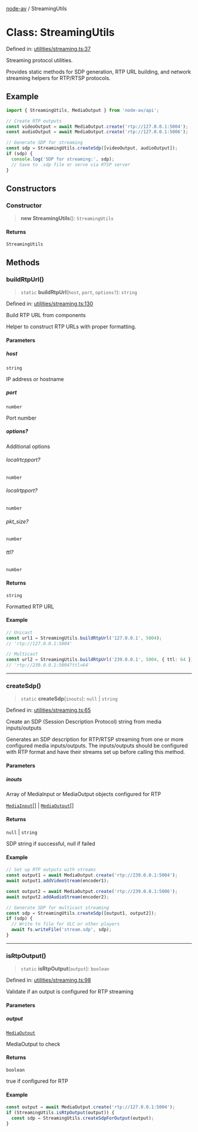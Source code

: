 [node-av](../globals.md) / StreamingUtils

# Class: StreamingUtils

Defined in: [utilities/streaming.ts:37](https://github.com/seydx/av/blob/f8631fc881b394300b1479f511d55cf1c370a87f/src/api/utilities/streaming.ts#L37)

Streaming protocol utilities.

Provides static methods for SDP generation, RTP URL building, and
network streaming helpers for RTP/RTSP protocols.

## Example

```typescript
import { StreamingUtils, MediaOutput } from 'node-av/api';

// Create RTP outputs
const videoOutput = await MediaOutput.create('rtp://127.0.0.1:5004');
const audioOutput = await MediaOutput.create('rtp://127.0.0.1:5006');

// Generate SDP for streaming
const sdp = StreamingUtils.createSdp([videoOutput, audioOutput]);
if (sdp) {
  console.log('SDP for streaming:', sdp);
  // Save to .sdp file or serve via RTSP server
}
```

## Constructors

### Constructor

> **new StreamingUtils**(): `StreamingUtils`

#### Returns

`StreamingUtils`

## Methods

### buildRtpUrl()

> `static` **buildRtpUrl**(`host`, `port`, `options?`): `string`

Defined in: [utilities/streaming.ts:130](https://github.com/seydx/av/blob/f8631fc881b394300b1479f511d55cf1c370a87f/src/api/utilities/streaming.ts#L130)

Build RTP URL from components

Helper to construct RTP URLs with proper formatting.

#### Parameters

##### host

`string`

IP address or hostname

##### port

`number`

Port number

##### options?

Additional options

###### localrtcpport?

`number`

###### localrtpport?

`number`

###### pkt_size?

`number`

###### ttl?

`number`

#### Returns

`string`

Formatted RTP URL

#### Example

```typescript
// Unicast
const url1 = StreamingUtils.buildRtpUrl('127.0.0.1', 5004);
// 'rtp://127.0.0.1:5004'

// Multicast
const url2 = StreamingUtils.buildRtpUrl('239.0.0.1', 5004, { ttl: 64 });
// 'rtp://239.0.0.1:5004?ttl=64'
```

***

### createSdp()

> `static` **createSdp**(`inouts`): `null` \| `string`

Defined in: [utilities/streaming.ts:65](https://github.com/seydx/av/blob/f8631fc881b394300b1479f511d55cf1c370a87f/src/api/utilities/streaming.ts#L65)

Create an SDP (Session Description Protocol) string from media inputs/outputs

Generates an SDP description for RTP/RTSP streaming from one or more
configured media inputs/outputs. The inputs/outputs should be configured with RTP
format and have their streams set up before calling this method.

#### Parameters

##### inouts

Array of MediaInput or MediaOutput objects configured for RTP

[`MediaInput`](MediaInput.md)[] | [`MediaOutput`](MediaOutput.md)[]

#### Returns

`null` \| `string`

SDP string if successful, null if failed

#### Example

```typescript
// Set up RTP outputs with streams
const output1 = await MediaOutput.create('rtp://239.0.0.1:5004');
await output1.addVideoStream(encoder1);

const output2 = await MediaOutput.create('rtp://239.0.0.1:5006');
await output2.addAudioStream(encoder2);

// Generate SDP for multicast streaming
const sdp = StreamingUtils.createSdp([output1, output2]);
if (sdp) {
  // Write to file for VLC or other players
  await fs.writeFile('stream.sdp', sdp);
}
```

***

### isRtpOutput()

> `static` **isRtpOutput**(`output`): `boolean`

Defined in: [utilities/streaming.ts:98](https://github.com/seydx/av/blob/f8631fc881b394300b1479f511d55cf1c370a87f/src/api/utilities/streaming.ts#L98)

Validate if an output is configured for RTP streaming

#### Parameters

##### output

[`MediaOutput`](MediaOutput.md)

MediaOutput to check

#### Returns

`boolean`

true if configured for RTP

#### Example

```typescript
const output = await MediaOutput.create('rtp://127.0.0.1:5004');
if (StreamingUtils.isRtpOutput(output)) {
  const sdp = StreamingUtils.createSdpForOutput(output);
}
```
